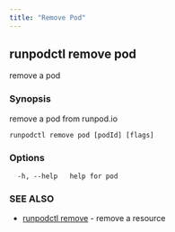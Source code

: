 ```yaml
---
title: "Remove Pod"
---
```

## runpodctl remove pod

remove a pod

### Synopsis

remove a pod from runpod.io

```
runpodctl remove pod [podId] [flags]
```

### Options

```
  -h, --help   help for pod
```

### SEE ALSO

* [runpodctl remove](runpodctl_remove.md)	 - remove a resource

